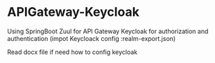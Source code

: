 # APIGateway-Keycloak
Using SpringBoot Zuul for API Gateway
Keycloak for authorization and authentication
(impot Keycloack config :realm-export.json)

Read docx file if need how to config keycloak
